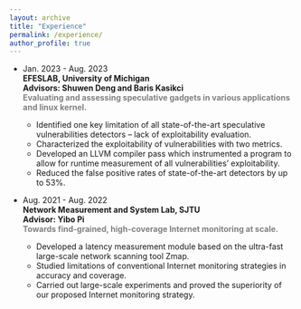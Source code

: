 ```yaml
---
layout: archive
title: "Experience"
permalink: /experience/
author_profile: true
---
```


- Jan. 2023 - Aug. 2023  
  **EFESLAB, University of Michigan**  
  **Advisors: Shuwen Deng and Baris Kasikci**  
  <span style="color: gray; font-weight: bold;">Evaluating and assessing speculative gadgets in various applications and linux kernel.</span>  
  - Identified one key limitation of all state-of-the-art speculative vulnerabilities detectors – lack of exploitability evaluation.  
  - Characterized the exploitability of vulnerabilities with two metrics.  
  - Developed an LLVM compiler pass which instrumented a program to allow for runtime measurement of all vulnerabilities’ exploitability.  
  - Reduced the false positive rates of state-of-the-art detectors by up to 53%.


- Aug. 2021 - Aug. 2022  
  **Network Measurement and System Lab, SJTU**  
  **Advisor: Yibo Pi**  
  <span style="color: gray; font-weight: bold;">Towards find-grained, high-coverage Internet monitoring at scale.</span>  
  - Developed a latency measurement module based on the ultra-fast large-scale network scanning tool Zmap.  
  - Studied limitations of conventional Internet monitoring strategies in accuracy and coverage.  
  - Carried out large-scale experiments and proved the superiority of our proposed Internet monitoring strategy.

